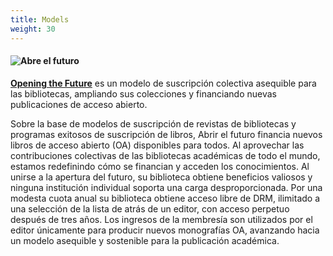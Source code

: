 ```yaml
---
title: Models
weight: 30
---
```


#### ![Abre el futuro](/logos/obf.png)

**[Opening the Future](https://www.openingthefuture.net/)** es un modelo de suscripción colectiva asequible para las bibliotecas, ampliando sus colecciones y financiando nuevas publicaciones de acceso abierto.

Sobre la base de modelos de suscripción de revistas de bibliotecas y programas exitosos de suscripción de libros, Abrir el futuro financia nuevos libros de acceso abierto (OA) disponibles para todos. Al aprovechar las contribuciones colectivas de las bibliotecas académicas de todo el mundo, estamos redefinindo cómo se financian y acceden los conocimientos. Al unirse a la apertura del futuro, su biblioteca obtiene beneficios valiosos y ninguna institución individual soporta una carga desproporcionada. Por una modesta cuota anual su biblioteca obtiene acceso libre de DRM, ilimitado a una selección de la lista de atrás de un editor, con acceso perpetuo después de tres años. Los ingresos de la membresía son utilizados por el editor únicamente para producir nuevos monografías OA, avanzando hacia un modelo asequible y sostenible para la publicación académica.